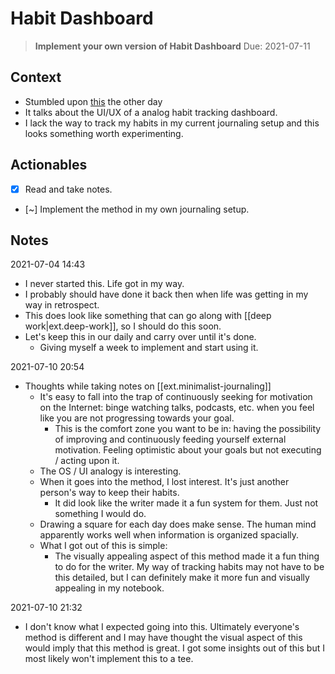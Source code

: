 
# Habit Dashboard

> **Implement your own version of Habit Dashboard**
> Due: 2021-07-11

## Context
- Stumbled upon [this](https://betterhumans.pub/draft-how-to-hack-your-brain-to-achieve-consistency-that-lasts-7f5fdc520d28) the other day
- It talks about the UI/UX of a analog habit tracking dashboard.
- I lack the way to track my habits in my current journaling setup and this looks something worth experimenting.

## Actionables

- [x] Read and take notes.
- [~] Implement the method in my own journaling setup.

## Notes
2021-07-04 14:43
- I never started this. Life got in my way.
- I probably should have done it back then when life was getting in my way in retrospect.
- This does look like something that can go along with [[deep work|ext.deep-work]], so I should do this soon.
- Let's keep this in our daily and carry over until it's done.
  - Giving myself a week to implement and start using it.

2021-07-10 20:54
- Thoughts while taking notes on [[ext.minimalist-journaling]]
  - It's easy to fall into the trap of continuously seeking for motivation on the Internet: binge watching talks, podcasts, etc. when you feel like you are not progressing towards your goal.
    - This is the comfort zone you want to be in: having the possibility of improving and continuously feeding yourself external motivation. Feeling optimistic about your goals but not executing / acting upon it.
  - The OS / UI analogy is interesting.
  - When it goes into the method, I lost interest. It's just another person's way to keep their habits.
    - It did look like the writer made it a fun system for them. Just not something I would do.
  - Drawing a square for each day does make sense. The human mind apparently works well when information is organized spacially.
  - What I got out of this is simple:
    - The visually appealing aspect of this method made it a fun thing to do for the writer. My way of tracking habits may not have to be this detailed, but I can definitely make it more fun and visually appealing in my notebook.

2021-07-10 21:32
- I don't know what I expected going into this. Ultimately everyone's method is different and I may have thought the visual aspect of this would imply that this method is great. I got some insights out of this but I most likely won't implement this to a tee.

